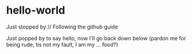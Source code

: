 # hello-world
Just stopped by // Following the github guide

Just popped by to say hello, now I'll go back down below (pardon me for being rude, tis not my fault, I am my ... food?)
